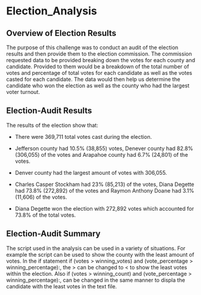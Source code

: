 # Election_Analysis

## Overview of Election Results
The purpose of this challenge was to conduct an audit of the election results and then provide them to the election commission. The commission requested data to be provided breaking down the votes for each county and candidate. Provided to them would be a breakdown of the total number of votes and percentage of total votes for each candidate as well as the votes casted for each candidate. The data would then help us determine the candidate who won the election as well as the county who had the largest voter turnout. 

## Election-Audit Results

The results of the election show that:

- There were 369,711 total votes cast during the election. 

- Jefferson county had 10.5% (38,855) votes, Denever county had 82.8% (306,055) of the votes and Arapahoe county had 6.7% (24,801) of the votes.

- Denver county had the largest amount of votes with 306,055.

- Charles Casper Stockham had 23% (85,213) of the votes, Diana Degette had 73.8% (272,892) of the votes and Raymon Anthony Doane had 3.1% (11,606) of the votes.

- Diana Degette won the election with 272,892 votes which accounted for 73.8% of the total votes.

## Election-Audit Summary
The script used in the analysis can be used in a variety of situations. For example the script can be used to show the county with the least amount of votes. In the if statement  if (votes > winning_votes) and (vote_percentage > winning_percentage):, the > can be changed to < to show the least votes within the election. Also if (votes > winning_count) and (vote_percentage > winning_percentage):, can be changed in the same manner to displa the candidate with the least votes in the text file. 

